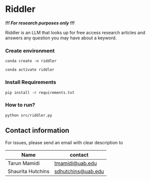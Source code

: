 # Riddler

***!!! For research purposes only !!!***

Riddler is an LLM that looks up for free access research articles and answers any question you may have about a keyword.

### Create environment

```
conda create -n riddler

conda activate riddler
```

### Install Requirements

`pip install -r requirements.txt`

### How to run?

`python src/riddler.py`

## Contact information

For issues, please send an email with clear description to


|Name | contact|
------|--------|
Tarun Mamidi | tmamidi@uab.edu
Shaurita Hutchins | sdhutchins@uab.edu

